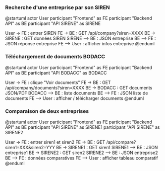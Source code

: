 ### Recherche d'une entreprise par son SIREN

@startuml
actor User
participant "Frontend" as FE
participant "Backend API" as BE
participant "API SIRENE" as SIRENE

User -> FE : entrer SIREN
FE -> BE : GET /api/company?siren=XXXX
BE -> SIRENE : GET données SIREN
SIRENE --> BE : JSON entreprise
BE --> FE : JSON réponse entreprise
FE --> User : afficher infos entreprise
@enduml

### Téléchargement de documents BODACC

@startuml
actor User
participant "Frontend" as FE
participant "Backend API" as BE
participant "API BODACC" as BODACC

User -> FE : clique "Voir documents"
FE -> BE : GET /api/company/documents?siren=XXXX
BE -> BODACC : GET documents JSON/PDF
BODACC --> BE : liste documents
BE --> FE : JSON liste de documents
FE --> User : afficher / télécharger documents
@enduml

### Comparaison de deux entreprises

@startuml
actor User
participant "Frontend" as FE
participant "Backend API" as BE
participant "API SIRENE" as SIRENE1
participant "API SIRENE" as SIRENE2

User -> FE : entrer siren1 et siren2
FE -> BE : GET /api/compare?siren1=XXX&siren2=YYY
BE -> SIRENE1 : GET siren1
SIRENE1 --> BE : JSON entreprise1
BE -> SIRENE2 : GET siren2
SIRENE2 --> BE : JSON entreprise2
BE --> FE : données comparatives
FE --> User : afficher tableau comparatif
@enduml

